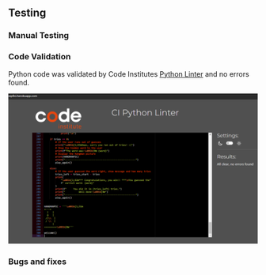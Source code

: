 ## Testing

### Manual Testing

### Code Validation
Python code was validated by Code Institutes [Python Linter](https://pep8ci.herokuapp.com/) and no errors found.

![Python validation](/docs/README-images/python-linter.PNG)

### Bugs and fixes